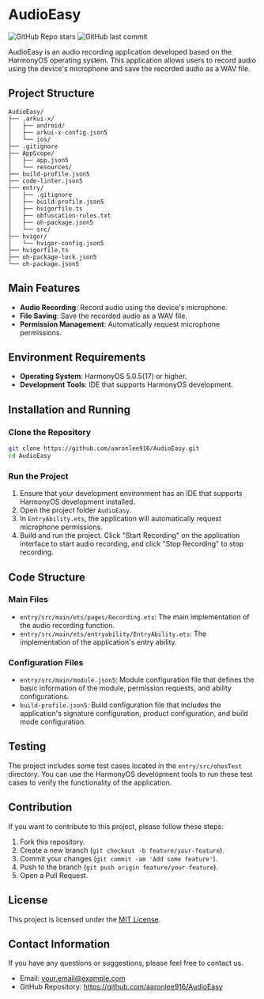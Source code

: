 


          
# AudioEasy

![GitHub Repo stars](https://img.shields.io/github/stars/aaronlee916/AudioEasy?style=social)
![GitHub last commit](https://img.shields.io/github/last-commit/aaronlee916/AudioEasy)

AudioEasy is an audio recording application developed based on the HarmonyOS operating system. This application allows users to record audio using the device's microphone and save the recorded audio as a WAV file.

## Project Structure
```plaintext
AudioEasy/
├── .arkui-x/
│   ├── android/
│   ├── arkui-x-config.json5
│   └── ios/
├── .gitignore
├── AppScope/
│   ├── app.json5
│   └── resources/
├── build-profile.json5
├── code-linter.json5
├── entry/
│   ├── .gitignore
│   ├── build-profile.json5
│   ├── hvigorfile.ts
│   ├── obfuscation-rules.txt
│   ├── oh-package.json5
│   └── src/
├── hvigor/
│   └── hvigor-config.json5
├── hvigorfile.ts
├── oh-package-lock.json5
└── oh-package.json5
```

## Main Features
- **Audio Recording**: Record audio using the device's microphone.
- **File Saving**: Save the recorded audio as a WAV file.
- **Permission Management**: Automatically request microphone permissions.

## Environment Requirements
- **Operating System**: HarmonyOS 5.0.5(17) or higher.
- **Development Tools**: IDE that supports HarmonyOS development.

## Installation and Running
### Clone the Repository
```bash
git clone https://github.com/aaronlee916/AudioEasy.git
cd AudioEasy
```

### Run the Project
1. Ensure that your development environment has an IDE that supports HarmonyOS development installed.
2. Open the project folder `AudioEasy`.
3. In `EntryAbility.ets`, the application will automatically request microphone permissions.
4. Build and run the project. Click "Start Recording" on the application interface to start audio recording, and click "Stop Recording" to stop recording.

## Code Structure
### Main Files
- `entry/src/main/ets/pages/Recording.ets`: The main implementation of the audio recording function.
- `entry/src/main/ets/entryability/EntryAbility.ets`: The implementation of the application's entry ability.

### Configuration Files
- `entry/src/main/module.json5`: Module configuration file that defines the basic information of the module, permission requests, and ability configurations.
- `build-profile.json5`: Build configuration file that includes the application's signature configuration, product configuration, and build mode configuration.

## Testing
The project includes some test cases located in the `entry/src/ohosTest` directory. You can use the HarmonyOS development tools to run these test cases to verify the functionality of the application.

## Contribution
If you want to contribute to this project, please follow these steps:
1. Fork this repository.
2. Create a new branch (`git checkout -b feature/your-feature`).
3. Commit your changes (`git commit -am 'Add some feature'`).
4. Push to the branch (`git push origin feature/your-feature`).
5. Open a Pull Request.

## License
This project is licensed under the [MIT License](LICENSE).

## Contact Information
If you have any questions or suggestions, please feel free to contact us.
- Email: your.email@example.com
- GitHub Repository: https://github.com/aaronlee916/AudioEasy

        
